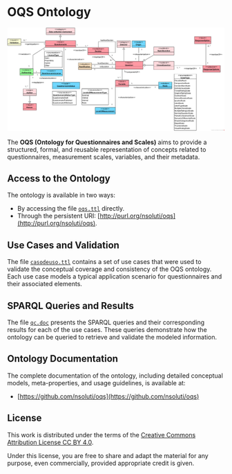 # OQS Ontology

![OQS Logo](./oqs.png)

The **OQS (Ontology for Questionnaires and Scales)** aims to provide a structured, formal, and reusable representation of concepts related to questionnaires, measurement scales, variables, and their metadata.

## Access to the Ontology

The ontology is available in two ways:
- By accessing the file [`oqs.ttl`](./oqs.ttl) directly.
- Through the persistent URI: [http://purl.org/nsoluti/oqs](http://purl.org/nsoluti/oqs).

## Use Cases and Validation

The file [`casodeuso.ttl`](./casodeuso.ttl) contains a set of use cases that were used to validate the conceptual coverage and consistency of the OQS ontology. Each use case models a typical application scenario for questionnaires and their associated elements.

## SPARQL Queries and Results

The file [`qc.doc`](./qc.doc) presents the SPARQL queries and their corresponding results for each of the use cases. These queries demonstrate how the ontology can be queried to retrieve and validate the modeled information.

## Ontology Documentation

The complete documentation of the ontology, including detailed conceptual models, meta-properties, and usage guidelines, is available at:
- [https://github.com/nsoluti/oqs](https://github.com/nsoluti/oqs)

## License

This work is distributed under the terms of the [Creative Commons Attribution License CC BY 4.0](https://creativecommons.org/licenses/by/4.0/legalcode).

Under this license, you are free to share and adapt the material for any purpose, even commercially, provided appropriate credit is given.

